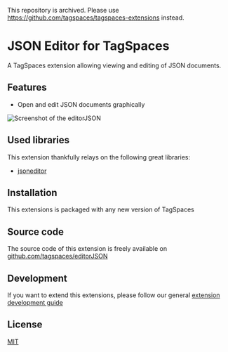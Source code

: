 This repository is archived. Please use https://github.com/tagspaces/tagspaces-extensions instead.

# JSON Editor for TagSpaces

A TagSpaces extension allowing viewing and editing of JSON documents.

## Features

* Open and edit JSON documents graphically

![Screenshot of the editorJSON](https://github.com/tagspaces/documentation/raw/master/media/extensions/editor-json-lead.png)

## Used libraries
This extension thankfully relays on the following great libraries:

* [jsoneditor](https://github.com/josdejong/jsoneditor)

## Installation

This extensions is packaged with any new version of TagSpaces

## Source code

The source code of this extension is freely available on [github.com/tagspaces/editorJSON](https://github.com/tagspaces/editorJSON/)

## Development

If you want to extend this extensions, please follow our general [extension development guide](http://tagspaces.org/documentation/extension-development-guide)

## License

[MIT](https://github.com/tagspaces/editorJSON/blob/master/LICENSE.txt)
